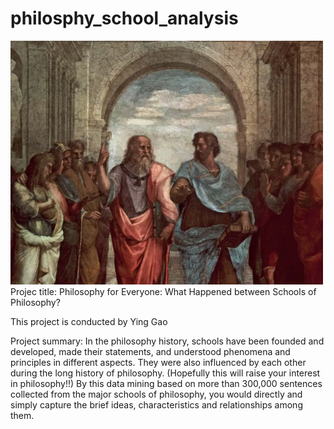 # philosphy_school_analysis
<img src="p1.png" width="500">
Projec title: Philosophy for Everyone: What Happened between Schools of Philosophy?

This project is conducted by Ying Gao

Project summary: In the philosophy history, schools have been founded and developed, made their statements, and understood phenomena and principles in different aspects. They were also influenced by each other during the long history of philosophy. (Hopefully this will raise your interest in philosophy!!) By this data mining based on more than 300,000 sentences collected from the major schools of philosophy, you would directly and simply capture the brief ideas, characteristics and relationships among them.
